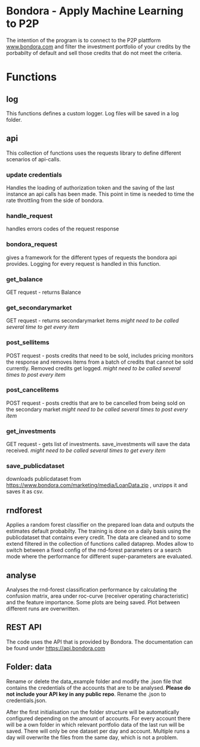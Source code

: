 # Bondora - Apply Machine Learning to P2P

The intention of the program is to connect to the P2P plattform www.bondora.com and filter the investment portfolio of your credits by the porbabilty of default and sell those credits that do not meet the criteria.


# Functions
## log
This functions defines a custom logger. Log files will be saved in a log folder.

## api
This collection of functions uses the requests library to define different scenarios of api-calls.

### update credentials
Handles the loading of authorization token and the saving of the last instance an api calls has been made. This point in time is needed to time the rate throttling from the side of bondora.

### handle_request
handles errors codes of the request response

### bondora_request
gives a framework for the different types of requests the bondora api provides. Logging for every request is handled in this function.

### get_balance
GET request - returns Balance

### get_secondarymarket
GET request - returns secondarymarket items
*might need to be called several time to get every item*

### post_sellitems
POST request - posts credits that need to be sold, includes pricing
monitors the response and removes items from a batch of credits that cannot be sold currently. Removed credits get logged.
*might need to be called several times to post every item*

### post_cancelitems
POST request - posts credtis that are to be cancelled from being sold on the secondary market
*might need to be called several times to post every item*

### get_investments
GET request - gets list of investments. save_investments will save the data received.
*might need to be called several times to get every item*

### save_publicdataset
downloads publicdataset from https://www.bondora.com/marketing/media/LoanData.zip , unzipps it and saves it as csv.

## rndforest
Applies a random forest classifier on the prepared loan data and outputs the estimates default probabilty. The training is done on a daily basis using the publicdataset that contains every credit. The data are cleaned and to some extend filtered in the collection of functions called dataprep. Modes allow to switch between a fixed config of the rnd-forest parameters or a search mode where the performance for different super-parameters are evaluated.

## analyse
Analyses the rnd-forest classification performance by calculating the confusion matrix, area under roc-curve (receiver operating characteristic) and the feature importance. Some plots are being saved. Plot between different runs are overwritten.



## REST API
The code uses the API that is provided by Bondora. The documentation can be found under https://api.bondora.com



## Folder: data
Rename or delete the data_example folder and modify the .json file that contains the credentials of the accounts that are to be analysed. **Please do not include your API key in any public repo**. Rename the .json to credentials.json.

After the first initialisation run the folder structure will be automatically configured depending on the amount of accounts. For every account there will be a own folder in which relevant portfolio data of the last run will be saved. There will only be one dataset per day and account. Multiple runs a day will overwrite the files from the same day, which is not a problem.